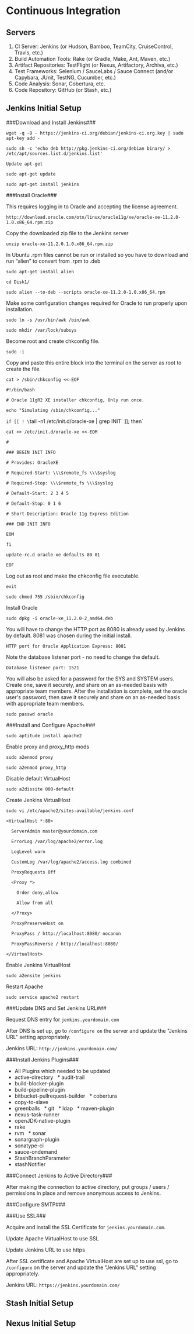 Continuous Integration
======================

Servers
-------

 1. CI Server: Jenkins (or Hudson, Bamboo, TeamCity, CruiseControl, Travis, etc.)
 1. Build Automation Tools: Rake (or Gradle, Make, Ant, Maven, etc.)
 1. Artifact Repositories: TestFlight (or Nexus, Artifactory, Archiva, etc.)
 1. Test Frameworks: Selenium / SauceLabs / Sauce Connect (and/or Capybara, JUnit, TestNG, Cucumber, etc.)
 1. Code Analysis: Sonar, Cobertura, etc.
 1. Code Repository: GitHub (or Stash, etc.)

Jenkins Initial Setup
---------------------

###Download and Install Jenkins###

`wget -q -O - https://jenkins-ci.org/debian/jenkins-ci.org.key | sudo apt-key add -`

`sudo sh -c 'echo deb http://pkg.jenkins-ci.org/debian binary/ > /etc/apt/sources.list.d/jenkins.list'`

`Update apt-get`

`sudo apt-get update`

`sudo apt-get install jenkins`

###Install Oracle###

This requires logging in to Oracle and accepting the license agreement.

`http://download.oracle.com/otn/linux/oracle11g/xe/oracle-xe-11.2.0-1.0.x86_64.rpm.zip`

Copy the downloaded zip file to the Jenkins server

`unzip oracle-xe-11.2.0.1.0.x86_64.rpm.zip`

In Ubuntu .rpm files cannot be run or installed so you have to download and run “alien” to convert from .rpm to .deb

`sudo apt-get install alien`

`cd Disk1/`

`sudo alien --to-deb --scripts oracle-xe-11.2.0-1.0.x86_64.rpm`

Make some configuration changes required for Oracle to run properly upon installation.

`sudo ln -s /usr/bin/awk /bin/awk`

`sudo mkdir /var/lock/subsys`

Become root and create chkconfig file.

`sudo -i`

Copy and paste this entire block into the terminal on the server as root to create the file.

`cat > /sbin/chkconfig <<-EOF`

`#!/bin/bash`

`# Oracle 11gR2 XE installer chkconfig, Only run once.`

`echo "Simulating /sbin/chkconfig..."`

`if [[ ! \`tail -n1 /etc/init.d/oracle-xe | grep INIT\` ]]; then`

`cat >> /etc/init.d/oracle-xe <<-EOM`

`#`

`### BEGIN INIT INFO`

`# Provides: OracleXE`

`# Required-Start: \\\$remote_fs \\\$syslog`

`# Required-Stop: \\\$remote_fs \\\$syslog`

`# Default-Start: 2 3 4 5`

`# Default-Stop: 0 1 6`

`# Short-Description: Oracle 11g Express Edition`

`### END INIT INFO`

`EOM`

`fi`

`update-rc.d oracle-xe defaults 80 01`

`EOF`

Log out as root and make the chkconfig file executable.

`exit`

`sudo chmod 755 /sbin/chkconfig`

Install Oracle

`sudo dpkg -i oracle-xe_11.2.0-2_amd64.deb`

You will have to change the HTTP port as 8080 is already used by Jenkins by default. 8081 was chosen during the initial install.

`HTTP port for Oracle Application Express: 8081`

Note the database listener port - no need to change the default.

`Database listener port: 1521`

You will also be asked for a password for the SYS and SYSTEM users.  Create one, save it securely, and share on an as-needed basis with appropriate team members.
After the installation is complete, set the oracle user's password, then save it securely and share on an as-needed basis with appropriate team members.

`sudo passwd oracle`

###Install and Configure Apache###

`sudo aptitude install apache2`

Enable proxy and proxy_http mods

`sudo a2enmod proxy`

`sudo a2enmod proxy_http`

Disable default VirtualHost

`sudo a2dissite 000-default`

Create Jenkins VirtualHost

`sudo vi /etc/apache2/sites-available/jenkins.conf`

`<VirtualHost *:80>`

`  ServerAdmin master@yourdomain.com`

`  ErrorLog /var/log/apache2/error.log`

`  LogLevel warn`

`  CustomLog /var/log/apache2/access.log combined`

`  ProxyRequests Off`

`  <Proxy *>`

`    Order deny,allow`

`    Allow from all`

`  </Proxy>`

`  ProxyPreserveHost on`

`  ProxyPass / http://localhost:8080/ nocanon`

`  ProxyPassReverse / http://localhost:8080/`

`</VirtualHost>`

Enable Jenkins VirtualHost

`sudo a2ensite jenkins`

Restart Apache

`sudo service apache2 restart`

###Update DNS and Set Jenkins URL###

Request DNS entry for `jenkins.yourdomain.com`

After DNS is set up, go to `/configure on` the server and update the "Jenkins URL" setting appropriately.

Jenkins URL: `http://jenkins.yourdomain.com/`

###Install Jenkins Plugins###
 * All Plugins which needed to be updated
 * active-directory
  * audit-trail 
 * build-blocker-plugin 
 * build-pipeline-plugin 
 * bitbucket-pullrequest-builder
  * cobertura 
 * copy-to-slave 
 * greenballs
  * git
  * ldap
  * maven-plugin 
 * nexus-task-runner 
 * openJDK-native-plugin 
 * rake 
 * rvm
  * sonar 
 * sonargraph-plugin 
 * sonatype-ci 
 * sauce-ondemand 
 * StashBranchParameter 
 * stashNotifier

###Connect Jenkins to Active Directory###

After making the connection to active directory, put groups / users / permissions in place and remove anonymous access to Jenkins.

###Configure SMTP###

###Use SSL###

Acquire and install the SSL Certificate for `jenkins.yourdomain.com`.

Update Apache VirtualHost to use SSL

Update Jenkins URL to use https

After SSL certificate and Apache VirtualHost are set up to use ssl, go to `/configure` on the server and update the "Jenkins URL" setting appropriately.

Jenkins URL: `https://jenkins.yourdomain.com/`


Stash Initial Setup
-------------------

Nexus Initial Setup
-------------------